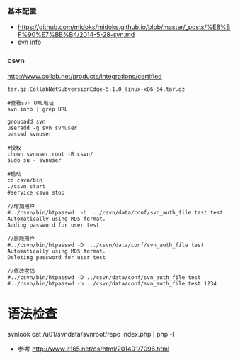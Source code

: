 ### 基本配置
- https://github.com/midoks/midoks.github.io/blob/master/_posts/%E8%BF%90%E7%BB%B4/2014-5-28-svn.md
- svn info


### csvn
http://www.collab.net/products/integrations/certified

```
tar.gz:CollabNetSubversionEdge-5.1.0_linux-x86_64.tar.gz

#查看svn URL地址
svn info | grep URL

groupadd svn 
useradd -g svn svnuser
passwd svnuser

#授权
chown svnuser:root -R csvn/
sudo su - svnuser

#启动
cd csvn/bin
./csvn start
#service csvn stop

//增加用户
#../csvn/bin/htpasswd  -b  ../csvn/data/conf/svn_auth_file test test 
Automatically using MD5 format.
Adding password for user test
 
//删除用户
#../csvn/bin/htpasswd -D  ../csvn/data/conf/svn_auth_file test
Automatically using MD5 format.
Deleting password for user test

//修改密码
#../csvn/bin/htpasswd -D ../csvn/data/conf/svn_auth_file test
#../csvn/bin/htpasswd -b ../csvn/data/conf/svn_auth_file test 1234
```

# 语法检查
svnlook cat /u01/svndata/svnroot/repo index.php | php -l

- 参考
http://www.it165.net/os/html/201401/7096.html